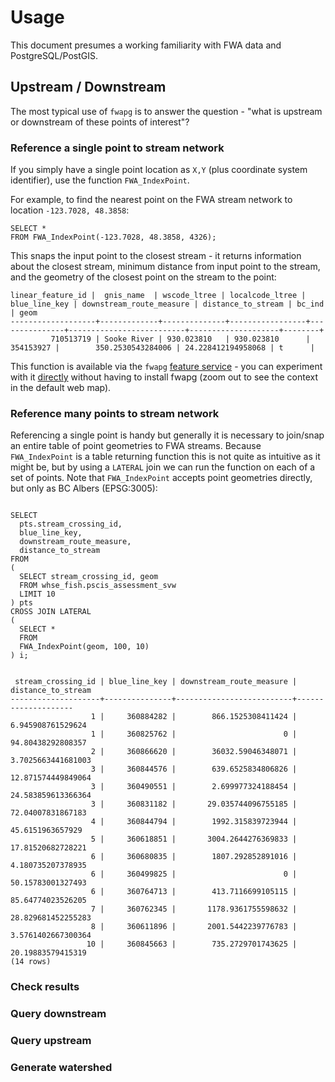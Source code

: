 # Usage

This document presumes a working familiarity with FWA data and PostgreSQL/PostGIS.


## Upstream / Downstream

The most typical use of `fwapg` is to answer the question - "what is upstream or downstream of these points of interest"?

### Reference a single point to stream network

If you simply have a single point location as `X,Y` (plus coordinate system identifier), use the function `FWA_IndexPoint`.


For example, to find the nearest point on the FWA stream network to location `-123.7028, 48.3858`:

    SELECT *
    FROM FWA_IndexPoint(-123.7028, 48.3858, 4326);

This snaps the input point to the closest stream - it returns information about the closest stream, minimum distance from input point to the stream, and the geometry of the closest point on the stream to the point:

    linear_feature_id |  gnis_name  | wscode_ltree | localcode_ltree | blue_line_key | downstream_route_measure | distance_to_stream | bc_ind | geom
    -------------------+-------------+--------------+-----------------+---------------+--------------------------+--------------------+--------+
             710513719 | Sooke River | 930.023810   | 930.023810      |     354153927 |        350.2530543284006 | 24.228412194958068 | t      |

This function is available via the `fwapg` [feature service](https://www.hillcrestgeo.ca/fwapg/functions/fwa_indexpoint.html) - you can experiment with it [directly](https://www.hillcrestgeo.ca/fwapg/functions/fwa_indexpoint/items.html?x=-123.7028&y=48.3858&srid=4326) without having to install fwapg (zoom out to see the context in the default web map).


### Reference many points to stream network

Referencing a single point is handy but generally it is necessary to join/snap an entire table of point geometries to FWA streams. Because `FWA_IndexPoint` is a table returning function this is not quite as intuitive as it might be, but by using a `LATERAL` join we can run the function on each of a set of points. Note that `FWA_IndexPoint` accepts point geometries directly, but only as BC Albers (EPSG:3005):

```

SELECT
  pts.stream_crossing_id,
  blue_line_key,
  downstream_route_measure,
  distance_to_stream
FROM
(
  SELECT stream_crossing_id, geom
  FROM whse_fish.pscis_assessment_svw
  LIMIT 10
) pts
CROSS JOIN LATERAL
(
  SELECT *
  FROM
  FWA_IndexPoint(geom, 100, 10)
) i;


 stream_crossing_id | blue_line_key | downstream_route_measure | distance_to_stream
--------------------+---------------+--------------------------+--------------------
                  1 |     360884282 |        866.1525308411424 |  6.945908761529624
                  1 |     360825762 |                        0 |  94.80438292808357
                  2 |     360866620 |        36032.59046348071 | 3.7025663441681003
                  3 |     360844576 |        639.6525834806826 | 12.871574449849064
                  3 |     360490551 |        2.699977324188454 | 24.583859613366364
                  3 |     360831182 |       29.035744096755185 |  72.04007831867183
                  4 |     360844794 |        1992.315839723944 |   45.6151963657929
                  5 |     360618851 |       3004.2644276369833 |  17.81520682728221
                  6 |     360680835 |        1807.292852891016 |  4.180735207378935
                  6 |     360499825 |                        0 |  50.15783001327493
                  6 |     360764713 |        413.7116699105115 |  85.64774023526205
                  7 |     360762345 |       1178.9361755598632 | 28.829681452255283
                  8 |     360611896 |       2001.5442239776783 | 3.5761402667300364
                 10 |     360845663 |        735.2729701743625 |  20.19883579415319
(14 rows)
```

### Check results

### Query downstream

### Query upstream

### Generate watershed
